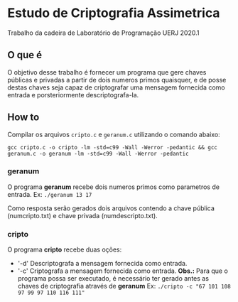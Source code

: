 # Estudo de Criptografia Assimetrica

Trabalho da cadeira de Laboratório de Programação UERJ 2020.1

## O que é

O objetivo desse trabalho é fornecer um programa que gere chaves públicas e privadas a partir de dois numeros primos quaisquer, e de posse destas chaves seja capaz de criptografar uma mensagem fornecida como entrada e porsteriormente descriptografa-la.

## How to

Compilar os arquivos `cripto.c` e `geranum.c` utilizando o comando abaixo:

`gcc cripto.c -o cripto -lm -std=c99 -Wall -Werror -pedantic && gcc geranum.c -o geranum -lm -std=c99 -Wall -Werror -pedantic`

### geranum
O programa **geranum** recebe dois numeros primos como parametros de entrada.
Ex: 
`./geranum 13 17`

Como resposta serão gerados dois arquivos contendo a chave pública (numcripto.txt) e chave privada (numdescripto.txt).

### cripto

O programa **cripto** recebe duas oções:
- '-d' Descriptografa a mensagem fornecida como entrada.
- '-c' Criptografa a mensagem fornecida como entrada.
**Obs.:** Para que o programa possa ser executado, é necessário ter gerado antes as chaves de criptografia através de **geranum**
Ex:
`./cripto -c "67 101 108 97 99 97 110 116 111"`
